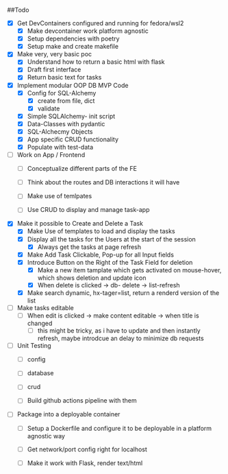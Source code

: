 ##Todo

- [x] Get DevContainers configured and running for fedora/wsl2
    - [x] Make devcontainer work platform agnostic
    - [x] Setup dependencies with poetry
    - [x] Setup make and create makefile 

- [x] Make very, very basic poc
    - [x] Understand how to return a basic html with flask
    - [x] Draft first interface
    - [x] Return basic text for tasks

- [x] Implement modular OOP DB MVP Code
    - [x] Config for SQL-Alchemy
        - [x] create from file, dict
        - [x] validate
    - [x] Simple SQLAlchemy- init script
    - [x] Data-Classes with pydantic
    - [x] SQL-Alchecmy Objects 
    - [x] App specific CRUD functionality
    - [x] Populate with test-data

- [ ] Work on App / Frontend
    - [ ] Conceptualize different parts of the FE
    - [ ] Think about the routes and DB interactions it will have
    - [ ] Make use of temlpates
    - [ ] Use CRUD to display and manage task-app


- [x] Make it possible to Create and Delete a Task
    - [x] Make Use of templates to load and display the tasks
    - [x] Display all the tasks for the Users at the start of the session
        - [x] Always get the tasks at page refresh
    - [x] Make Add Task Clickable, Pop-up for all Input fields
    - [x] Introduce Button on the Right of the Task Field for deletion
        - [x] Make a new item tamplate which gets activated on mouse-hover, which shows deletion and update icon
        - [x] When delete is clicked -> db- delete -> list-refresh
    - [x] Make search dynamic, hx-tager=list, return a renderd version of the list
    
 - [ ] Make tasks editable
    - [ ] When edit is clicked -> make content editable -> when title is changed
        - [ ] this might be tricky, as i have to update and then instantly refresh, maybe introdcue an delay to minimize db requests

- [ ] Unit Testing
    - [ ] config
    - [ ] database
    - [ ] crud
    - [ ] Build github actions pipeline with them


- [ ] Package into a deployable container
    - [ ] Setup a Dockerfile and configure it to be deployable in a platform agnostic way
    - [ ] Get network/port config right for localhost
    - [ ] Make it work with Flask, render text/html

    